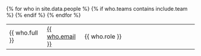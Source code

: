 <table width="80%">
  {% for who in site.data.people %}
  {% if who.teams contains include.team %}
  <tr>
    <td width="20%">{{ who.full }}</td>
    <td width="20%"><a href="mailto:{{ who.email }}">{{ who.email }}</a></td>
    <td width="60%">{{ who.role }}</td>
  </tr>
  {% endif %}
  {% endfor %}
</table>

